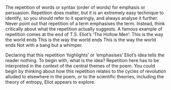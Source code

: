 The repetition of words or syntax (order of words) for emphasis or persuasion. Repetition does matter, but it is an extremely easy technique to identify, so you should refer to it sparingly, and always analyse it further. Never point out that repetition of a term emphasises the term. Instead, think critically about what the repetition actually suggests.
A famous example of repetition comes at the end of T.S. Eliot’s ‘The Hollow Men’:
This is the way the world ends
This is the way the world ends
This is the way the world ends
Not with a bang but a whimper.

Declaring that this repetition ‘highlights’ or ‘emphasises’ Eliot’s idea tells the reader nothing. To begin with, what is the idea? Repetition here has to be interpreted in the context of the central themes of the poem. You could begin by thinking about how this repetition relates to the cycles of revolution alluded to elsewhere in the poem, or to the scientific theories, including the theory of entropy, Eliot appears to explore.